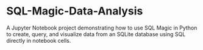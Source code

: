 # SQL-Magic-Data-Analysis
A Jupyter Notebook project demonstrating how to use SQL Magic in Python to create, query, and visualize data from an SQLite database using SQL directly in notebook cells.
